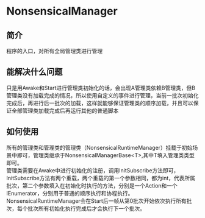# NonsensicalManager

## 简介  
程序的入口，对所有全局管理类进行管理

## 能解决什么问题  
只是用Awake和Start进行管理类初始化的话，会出现A管理类依赖B管理类，但B管理类没有加载完成的情况，所以使用自定义的事件进行管理，当前一批次初始化完成后，再进行后一批次的加载，这样就能够保证管理类的顺序加载，并且可以保证全部管理类加载完成后再运行其他的普通脚本

## 如何使用  

所有的管理类和管理类的管理类（NonsensicalRuntimeManager）挂载于初始场景中即可，管理类继承于NonsensicalManagerBase\<T>,其中T填入管理类类型即可。  
管理类需要在Awake中进行初始化的注册，调用InitSubscribe方法即可，InitSubscribe方法有两个重载，两个重载的第一个参数相同，都为int，代表所属批次，第二个参数填入在初始化时执行的方法，分别是一个Action和一个IEnumerator，分别用于普通的顺序执行和协程执行。  
NonsensicalRuntimeManager会在Start后一帧从第0批次开始依次执行所有批次，每个批次所有初始化执行完成后才会执行下一个批次。  
